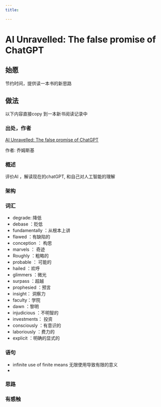 ```yaml
---
title:

---
```


# AI Unravelled: The false promise of ChatGPT

## 始愿

节约时间，提供读一本书的新思路

## 做法

以下内容直接copy 到一本新书阅读记录中

###  出处，作者

[AI Unravelled: The false promise of ChatGPT](https://www.dtnext.in/edit/2023/03/10/ai-unravelled-the-false-promise-of-chatgpt-the-human-mind-is-not-like-chatgpt-and-its-ilk-a-lumbering-statistical-engine-for-pattern-matching-it-is-a-surprisingly-efficient-and-elegant-system-that-operates-with-small-amounts-of-information-it-seeks-not-to-infer-brute-correlations-among-data-points-but-to-create-explanations)

作者: 乔姆斯基

###  概述

 评价AI ，解读现在的chatGPT, 和自己对人工智能的理解

### 架构

### 词汇

* degrade: 降低	
* debase ：贬低
* fundamentally ：从根本上讲
* flawed ：有缺陷的
* conception ： 构思
* marvels ： 奇迹
* Roughly ：粗略的
* probable ： 可能的
* hailed ：欢呼
* glimmers ：微光
* surpass ：超越
* prophesied ：预言
* insight： 洞察力
* faculty：学院
* dawn ：黎明
* injudicious ：不明智的
* investments： 投资
* consciously ：有意识的
* laboriously ：费力的
* explicit ：明确的显式的

### 语句

* infinite use of finite means 无限使用导致有限的意义
* 



### 思路



### 有感触


